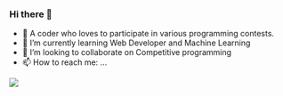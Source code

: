 ### Hi there 👋

- 🔭 A coder who loves to participate in various programming contests.
- 🌱 I’m currently learning Web Developer and Machine Learning
- 👯 I’m looking to collaborate on Competitive programming
- 📫 How to reach me: ...
<img src="https://github-readme-stats.vercel.app/api?username=Recedivies&theme=chartreuse-dark&show_icons=true">
